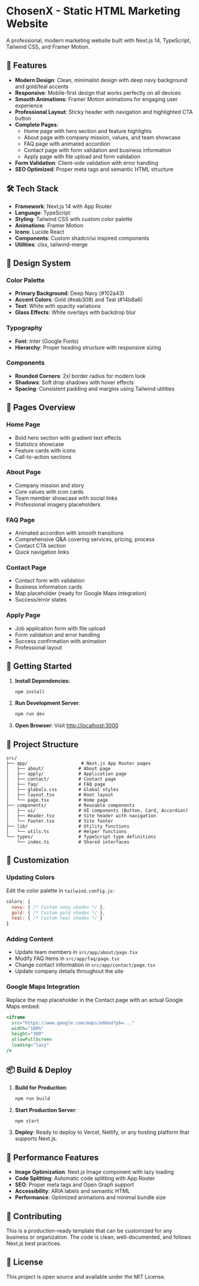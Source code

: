 # ChosenX - Static HTML Marketing Website

A professional, modern marketing website built with Next.js 14, TypeScript, Tailwind CSS, and Framer Motion.

## 🚀 Features

- **Modern Design**: Clean, minimalist design with deep navy background and gold/teal accents
- **Responsive**: Mobile-first design that works perfectly on all devices
- **Smooth Animations**: Framer Motion animations for engaging user experience
- **Professional Layout**: Sticky header with navigation and highlighted CTA button
- **Complete Pages**:
  - Home page with hero section and feature highlights
  - About page with company mission, values, and team showcase
  - FAQ page with animated accordion
  - Contact page with form validation and business information
  - Apply page with file upload and form validation
- **Form Validation**: Client-side validation with error handling
- **SEO Optimized**: Proper meta tags and semantic HTML structure

## 🛠 Tech Stack

- **Framework**: Next.js 14 with App Router
- **Language**: TypeScript
- **Styling**: Tailwind CSS with custom color palette
- **Animations**: Framer Motion
- **Icons**: Lucide React
- **Components**: Custom shadcn/ui inspired components
- **Utilities**: clsx, tailwind-merge

## 🎨 Design System

### Color Palette
- **Primary Background**: Deep Navy (#102a43)
- **Accent Colors**: Gold (#eab308) and Teal (#14b8a6)
- **Text**: White with opacity variations
- **Glass Effects**: White overlays with backdrop blur

### Typography
- **Font**: Inter (Google Fonts)
- **Hierarchy**: Proper heading structure with responsive sizing

### Components
- **Rounded Corners**: 2xl border radius for modern look
- **Shadows**: Soft drop shadows with hover effects
- **Spacing**: Consistent padding and margins using Tailwind utilities

## 📱 Pages Overview

### Home Page
- Bold hero section with gradient text effects
- Statistics showcase
- Feature cards with icons
- Call-to-action sections

### About Page
- Company mission and story
- Core values with icon cards
- Team member showcase with social links
- Professional imagery placeholders

### FAQ Page
- Animated accordion with smooth transitions
- Comprehensive Q&A covering services, pricing, process
- Contact CTA section
- Quick navigation links

### Contact Page
- Contact form with validation
- Business information cards
- Map placeholder (ready for Google Maps integration)
- Success/error states

### Apply Page
- Job application form with file upload
- Form validation and error handling
- Success confirmation with animation
- Professional layout

## 🚀 Getting Started

1. **Install Dependencies**:
   ```bash
   npm install
   ```

2. **Run Development Server**:
   ```bash
   npm run dev
   ```

3. **Open Browser**:
   Visit [http://localhost:3000](http://localhost:3000)

## 📁 Project Structure

```
src/
├── app/                    # Next.js App Router pages
│   ├── about/             # About page
│   ├── apply/             # Application page
│   ├── contact/           # Contact page
│   ├── faq/               # FAQ page
│   ├── globals.css        # Global styles
│   ├── layout.tsx         # Root layout
│   └── page.tsx           # Home page
├── components/            # Reusable components
│   ├── ui/                # UI components (Button, Card, Accordion)
│   ├── Header.tsx         # Site header with navigation
│   └── Footer.tsx         # Site footer
├── lib/                   # Utility functions
│   └── utils.ts           # Helper functions
└── types/                 # TypeScript type definitions
    └── index.ts           # Shared interfaces
```

## 🔧 Customization

### Updating Colors
Edit the color palette in `tailwind.config.js`:
```javascript
colors: {
  navy: { /* Custom navy shades */ },
  gold: { /* Custom gold shades */ },
  teal: { /* Custom teal shades */ }
}
```

### Adding Content
- Update team members in `src/app/about/page.tsx`
- Modify FAQ items in `src/app/faq/page.tsx`
- Change contact information in `src/app/contact/page.tsx`
- Update company details throughout the site

### Google Maps Integration
Replace the map placeholder in the Contact page with an actual Google Maps embed:
```jsx
<iframe
  src="https://www.google.com/maps/embed?pb=..."
  width="100%"
  height="300"
  allowFullScreen
  loading="lazy"
/>
```

## 📦 Build & Deploy

1. **Build for Production**:
   ```bash
   npm run build
   ```

2. **Start Production Server**:
   ```bash
   npm start
   ```

3. **Deploy**: 
   Ready to deploy to Vercel, Netlify, or any hosting platform that supports Next.js.

## 🎯 Performance Features

- **Image Optimization**: Next.js Image component with lazy loading
- **Code Splitting**: Automatic code splitting with App Router
- **SEO**: Proper meta tags and Open Graph support
- **Accessibility**: ARIA labels and semantic HTML
- **Performance**: Optimized animations and minimal bundle size

## 🤝 Contributing

This is a production-ready template that can be customized for any business or organization. The code is clean, well-documented, and follows Next.js best practices.

## 📄 License

This project is open source and available under the MIT License.
